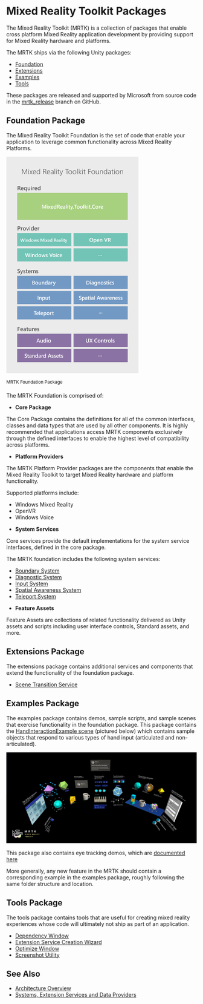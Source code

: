 # Mixed Reality Toolkit Packages

The Mixed Reality Toolkit (MRTK) is a collection of packages that enable cross platform Mixed Reality application development by providing support for Mixed Reality hardware and platforms.

The MRTK ships via the following Unity packages:

- [Foundation](#foundation-package)
- [Extensions](#extensions-package)
- [Examples](#examples-package)
- [Tools](#tools-package)

These packages are released and supported by Microsoft from source code in the [mrtk_release](https://github.com/Microsoft/MixedRealityToolkit-Unity/tree/mrtk_release) branch on GitHub.

## Foundation Package

The Mixed Reality Toolkit Foundation is the set of code that enable your application to leverage common functionality across Mixed Reality Platforms.

<img src="../../Documentation/Images/Input/MRTK_Package_Foundation.png" width="350px" style="display:block;"><br/>
<sup>MRTK Foundation Package</sup>

The MRTK Foundation is comprised of:

* **Core Package**

The Core Package contains the definitions for all of the common interfaces, classes and data types that are used by all other components. It is highly recommended that applications access MRTK components exclusively through the defined interfaces to enable the highest level of compatibility across platforms.

* **Platform Providers**

The MRTK Platform Provider packages are the components that enable the Mixed Reality Toolkit to target Mixed Reality hardware and platform functionality.

Supported platforms include:

- Windows Mixed Reality
- OpenVR
- Windows Voice

* **System Services**

Core services provide the default implementations for the system service interfaces, defined in the core package.

The MRTK foundation includes the following system services:

- [Boundary System](../Boundary/BoundarySystemGettingStarted.md)
- [Diagnostic System](../Diagnostics/DiagnosticsSystemGettingStarted.md)
- [Input System](../Input/Overview.md)
- [Spatial Awareness System](../SpatialAwareness/SpatialAwarenessGettingStarted.md)
- [Teleport System](../TeleportSystem/Overview.md)

* **Feature Assets**

Feature Assets are collections of related functionality delivered as Unity assets and scripts including user interface controls, Standard assets, and more.

## Extensions Package

The extensions package contains additional services and components that extend the functionality of the foundation package.

- [Scene Transition Service](../Extensions/SceneTransitionService/SceneTransitionServiceOverview.md)

## Examples Package

The examples package contains demos, sample scripts, and sample scenes that exercise functionality in the foundation package. This package contains the [HandInteractionExample scene](../README_HandInteractionExamples.md) (pictured below) which contains sample objects
that respond to various types of hand input (articulated and non-articulated).

![HandInteractionExample scene](../Images/MRTK_Examples.png)

This package also contains eye tracking demos, which are [documented here](../EyeTracking/EyeTracking_ExamplesOverview.md)

More generally, any new feature in the MRTK should contain a corresponding example in the examples package, roughly following
the same folder structure and location.

## Tools Package

The tools package contains tools that are useful for creating mixed reality experiences whose code will ultimately not
ship as part of an application.

- [Dependency Window](../Tools/DependencyWindow.md)
- [Extension Service Creation Wizard](../Tools/ExtensionServiceCreationWizard.md)
- [Optimize Window](../Tools/OptimizeWindow.md)
- [Screenshot Utility](../Tools/ScreenshotUtility.md)

## See Also

- [Architecture Overview](../Architecture/Overview.md)
- [Systems, Extension Services and Data Providers](../Architecture/SystemsExtensionsProviders.md)


